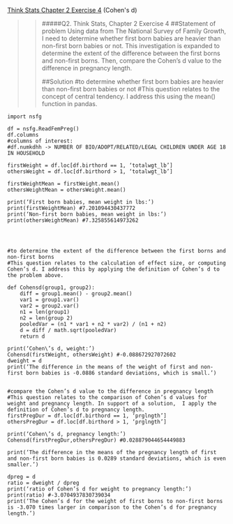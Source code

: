 [Think Stats Chapter 2 Exercise 4](http://greenteapress.com/thinkstats2/html/thinkstats2003.html#toc24) (Cohen's d)

>> #####Q2. Think Stats, Chapter 2 Exercise 4
>>##Statement of problem
>>Using data from The National Survey of Family Growth, I need to determine whether first born babies are heavier than non-first born babies or not. This investigation is expanded to determine the extent of the difference between the first borns and non-first borns. Then, compare the Cohen’s d value to the difference in pregnancy length.
>>
>>##Solution
>>#to determine whether first born babies are heavier than non-first born babies or not
>>#This question relates to the concept of central tendency. I address this using the mean() function in pandas.

```
import nsfg

df = nsfg.ReadFemPreg()
df.columns
#columns of interest: 
#df.numkdhh -> NUMBER OF BIO/ADOPT/RELATED/LEGAL CHILDREN UNDER AGE 18 IN HOUSEHOLD

firstWeight = df.loc[df.birthord == 1, ‘totalwgt_lb’]
othersWeight = df.loc[df.birthord > 1, ‘totalwgt_lb’]

firstWeightMean = firstWeight.mean() 
othersWeightMean = othersWeight.mean() 

print(‘First born babies, mean weight in lbs:’)
print(firstWeightMean) #7.201094430437772
print(‘Non-first born babies, mean weight in lbs:’)
print(othersWeightMean) #7.325855614973262




#to determine the extent of the difference between the first borns and non-first borns
#This question relates to the calculation of effect size, or computing Cohen’s d. I address this by applying the definition of Cohen’s d to the problem above.

def Cohensd(group1, group2):
    diff = group1.mean() - group2.mean()
    var1 = group1.var()
    var2 = group2.var()
    n1 = len(group1)
    n2 = len(group 2)
    pooledVar = (n1 * var1 + n2 * var2) / (n1 + n2)
    d = diff / math.sqrt(pooledVar)
    return d

print(‘Cohen\’s d, weight:’)
Cohensd(firstWeight, othersWeight) #-0.088672927072602
dweight = d
print(‘The difference in the means of the weight of first and non-first born babies is -0.0886 standard deviations, which is small.’)


#compare the Cohen’s d value to the difference in pregnancy length
#This question relates to the comparison of Cohen’s d values for weight and pregnancy length. In support of a solution,  I apply the definition of Cohen’s d to pregnancy length.
firstPregDur = df.loc[df.birthord == 1, ‘prglngth’]
othersPregDur = df.loc[df.birthord > 1, ‘prglngth’]

print(‘Cohen\’s d, pregnancy length:’)
Cohensd(firstPregDur,othersPregDur) #0.028879044654449883

print(‘The difference in the means of the pregnancy length of first and non-first born babies is 0.0289 standard deviations, which is even smaller.’)

dpreg = d
ratio = dweight / dpreg
print(‘ratio of Cohen’s d for weight to pregnancy length:’)
print(ratio) #-3.0704937830739034
print(‘The Cohen’s d for the weight of first borns to non-first borns is -3.070 times larger in comparison to the Cohen’s d for pregnancy length.’)
```


